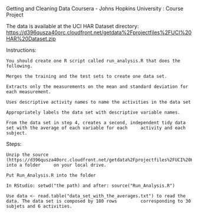 Getting and Cleaning Data Coursera - Johns Hopkins University : Course Project 


The data is available at the UCI HAR Dataset directory: https://d396qusza40orc.cloudfront.net/getdata%2Fprojectfiles%2FUCI%20HAR%20Dataset.zip

Instructions:

    You should create one R script called run_analysis.R that does the following. 

    Merges the training and the test sets to create one data set.
    
    Extracts only the measurements on the mean and standard deviation for each measurement. 
    
    Uses descriptive activity names to name the activities in the data set
    
    Appropriately labels the data set with descriptive variable names. 

    From the data set in step 4, creates a second, independent tidy data set with the average of each variable for each     activity and each subject.


Steps:

    Unzip the source (https://d396qusza40orc.cloudfront.net/getdata%2Fprojectfiles%2FUCI%20HAR%20Dataset.zip) into a folder     on your local drive.

    Put Run_Analysis.R into the folder

    In RStudio: setwd("the path) and after: source("Run_Analysis.R")

    Use data <- read.table("data_set_with_the_averages.txt") to read the data. The data set is composed by 180 rows         corresponding to 30 subjets and 6 activities.
